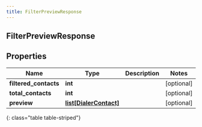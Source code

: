 ```yaml
---
title: FilterPreviewResponse
---
```

## FilterPreviewResponse

## Properties

|Name | Type | Description | Notes|
|------------ | ------------- | ------------- | -------------|
| **filtered_contacts** | **int** |  | [optional] |
| **total_contacts** | **int** |  | [optional] |
| **preview** | [**list[DialerContact]**](DialerContact.html) |  | [optional] |
{: class="table table-striped"}



